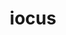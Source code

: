 ---
title: iocus
meaning: joke
ch: [sixteen]
pos: noun
stem: ioc
genend: ī
abbgender: m.
abbgender2: masc.
gender: masculine
declension: second
derivative: jocular
---